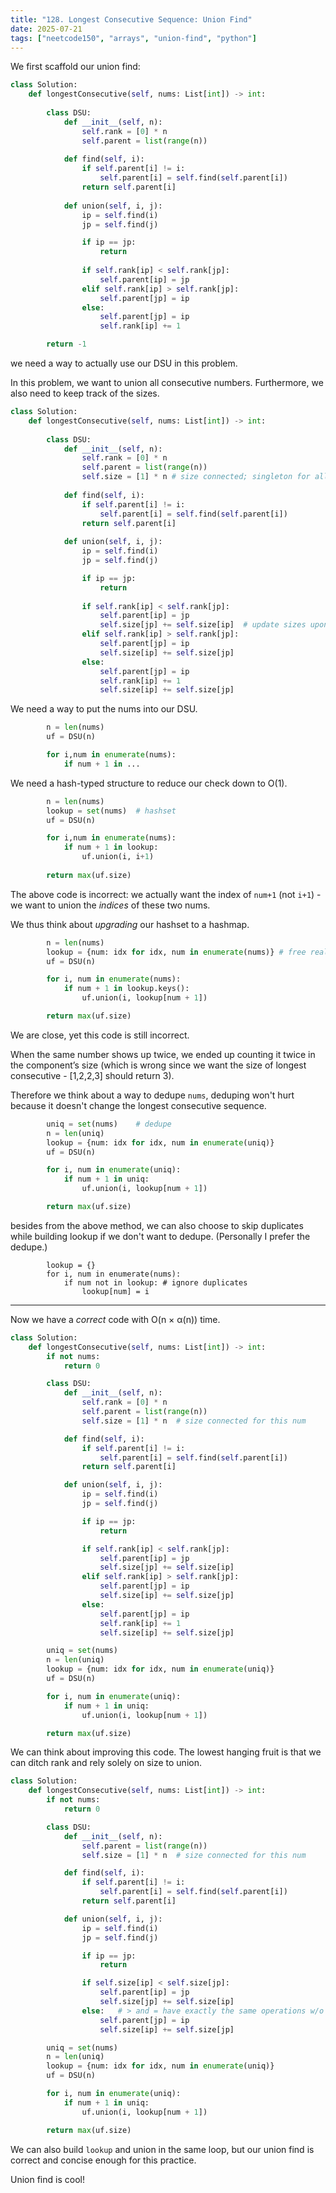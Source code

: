 ```yaml
---
title: "128. Longest Consecutive Sequence: Union Find"
date: 2025-07-21
tags: ["neetcode150", "arrays", "union-find", "python"]
---
```


We first scaffold our union find:
```python
class Solution:
    def longestConsecutive(self, nums: List[int]) -> int:
        
        class DSU:
            def __init__(self, n):
                self.rank = [0] * n
                self.parent = list(range(n))
            
            def find(self, i):
                if self.parent[i] != i:
                    self.parent[i] = self.find(self.parent[i])
                return self.parent[i]
            
            def union(self, i, j):
                ip = self.find(i)
                jp = self.find(j)

                if ip == jp:
                    return
                
                if self.rank[ip] < self.rank[jp]:
                    self.parent[ip] = jp
                elif self.rank[ip] > self.rank[jp]:
                    self.parent[jp] = ip
                else:
                    self.parent[jp] = ip
                    self.rank[ip] += 1

        return -1
```

we need a way to actually use our DSU in this problem.

In this problem, we want to union all consecutive numbers. Furthermore, we also need to keep track of the sizes.

```python
class Solution:
    def longestConsecutive(self, nums: List[int]) -> int:
        
        class DSU:
            def __init__(self, n):
                self.rank = [0] * n
                self.parent = list(range(n))
                self.size = [1] * n # size connected; singleton for all num at first
            
            def find(self, i):
                if self.parent[i] != i:
                    self.parent[i] = self.find(self.parent[i])
                return self.parent[i]
            
            def union(self, i, j):
                ip = self.find(i)
                jp = self.find(j)

                if ip == jp:
                    return
                
                if self.rank[ip] < self.rank[jp]:
                    self.parent[ip] = jp
                    self.size[jp] += self.size[ip]  # update sizes upon union
                elif self.rank[ip] > self.rank[jp]:
                    self.parent[jp] = ip
                    self.size[ip] += self.size[jp]
                else:
                    self.parent[jp] = ip
                    self.rank[ip] += 1
                    self.size[ip] += self.size[jp]
```

We need a way to put the nums into our DSU.

```python
        n = len(nums)
        uf = DSU(n)

        for i,num in enumerate(nums):
            if num + 1 in ...
```

We need a hash-typed structure to reduce our check down to O(1).

```python
        n = len(nums)
        lookup = set(nums)  # hashset
        uf = DSU(n)

        for i,num in enumerate(nums):
            if num + 1 in lookup:
                uf.union(i, i+1)
        
        return max(uf.size)
```

The above code is incorrect: we actually want the index of `num+1` (not `i+1`) - we want to union the _indices_ of these two nums.

We thus think about _upgrading_ our hashset to a hashmap.

```python
        n = len(nums)
        lookup = {num: idx for idx, num in enumerate(nums)} # free real estate
        uf = DSU(n)

        for i, num in enumerate(nums):
            if num + 1 in lookup.keys():
                uf.union(i, lookup[num + 1])

        return max(uf.size)
```

We are close, yet this code is still incorrect.

When the same number shows up twice, we ended up counting it twice in the component’s size (which is wrong since we want the size of longest consecutive - [1,2,2,3] should return 3).

Therefore we think about a way to dedupe `nums`, deduping won't hurt because it doesn't change the longest consecutive sequence.

```python
        uniq = set(nums)    # dedupe
        n = len(uniq)
        lookup = {num: idx for idx, num in enumerate(uniq)}
        uf = DSU(n)

        for i, num in enumerate(uniq):
            if num + 1 in uniq:
                uf.union(i, lookup[num + 1])

        return max(uf.size)
```

besides from the above method, we can also choose to skip duplicates while building lookup if we don't want to dedupe. (Personally I prefer the dedupe.)

```python3
        lookup = {}
        for i, num in enumerate(nums):
            if num not in lookup: # ignore duplicates
                lookup[num] = i
```

---

Now we have a _correct_ code with O(n × α(n)) time.

```python
class Solution:
    def longestConsecutive(self, nums: List[int]) -> int:
        if not nums:
            return 0

        class DSU:
            def __init__(self, n):
                self.rank = [0] * n
                self.parent = list(range(n))
                self.size = [1] * n  # size connected for this num

            def find(self, i):
                if self.parent[i] != i:
                    self.parent[i] = self.find(self.parent[i])
                return self.parent[i]

            def union(self, i, j):
                ip = self.find(i)
                jp = self.find(j)

                if ip == jp:
                    return

                if self.rank[ip] < self.rank[jp]:
                    self.parent[ip] = jp
                    self.size[jp] += self.size[ip]
                elif self.rank[ip] > self.rank[jp]:
                    self.parent[jp] = ip
                    self.size[ip] += self.size[jp]
                else:
                    self.parent[jp] = ip
                    self.rank[ip] += 1
                    self.size[ip] += self.size[jp]

        uniq = set(nums)
        n = len(uniq)
        lookup = {num: idx for idx, num in enumerate(uniq)}
        uf = DSU(n)

        for i, num in enumerate(uniq):
            if num + 1 in uniq:
                uf.union(i, lookup[num + 1])

        return max(uf.size)
```

We can think about improving this code. The lowest hanging fruit is that we can ditch rank and rely solely on size to union.

```python
class Solution:
    def longestConsecutive(self, nums: List[int]) -> int:
        if not nums:
            return 0

        class DSU:
            def __init__(self, n):
                self.parent = list(range(n))
                self.size = [1] * n  # size connected for this num

            def find(self, i):
                if self.parent[i] != i:
                    self.parent[i] = self.find(self.parent[i])
                return self.parent[i]

            def union(self, i, j):
                ip = self.find(i)
                jp = self.find(j)

                if ip == jp:
                    return

                if self.size[ip] < self.size[jp]:
                    self.parent[ip] = jp
                    self.size[jp] += self.size[ip]
                else:   # > and = have exactly the same operations w/o rank
                    self.parent[jp] = ip
                    self.size[ip] += self.size[jp]

        uniq = set(nums)
        n = len(uniq)
        lookup = {num: idx for idx, num in enumerate(uniq)}
        uf = DSU(n)

        for i, num in enumerate(uniq):
            if num + 1 in uniq:
                uf.union(i, lookup[num + 1])

        return max(uf.size)
```

We can also build `lookup` and union in the same loop, but our union find is correct and concise enough for this practice.

Union find is cool!